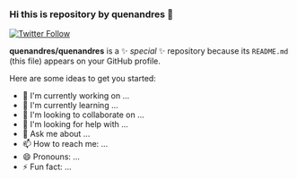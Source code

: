 ### Hi this is repository by quenandres 👋

[![Twitter Follow](https://img.shields.io/twitter/follow/quenandres?logo=twitter&style=for-the-badge)](https://twitter.com/quenandres)

**quenandres/quenandres** is a ✨ _special_ ✨ repository because its `README.md` (this file) appears on your GitHub profile.

Here are some ideas to get you started:

- 🔭 I'm currently working on ...
- 🌱 I'm currently learning ...
- 👯 I'm looking to collaborate on ...
- 🤔 I'm looking for help with ...
- 💬 Ask me about ...
- 📫 How to reach me: ...
- 😄 Pronouns: ...
- ⚡ Fun fact: ...

